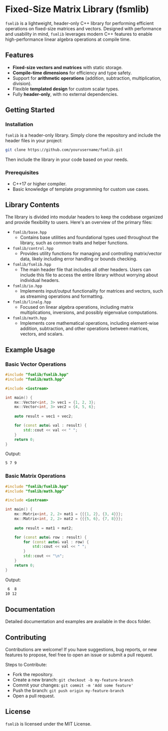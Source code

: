 # Fixed-Size Matrix Library (fsmlib)

`fsmlib` is a lightweight, header-only C++ library for performing efficient
operations on fixed-size matrices and vectors. Designed with performance and
usability in mind, `fsmlib` leverages modern C++ features to enable
high-performance linear algebra operations at compile time.

## Features

- **Fixed-size vectors and matrices** with static storage.
- **Compile-time dimensions** for efficiency and type safety.
- Support for **arithmetic operations** (addition, subtraction, multiplication, division).
- Flexible **templated design** for custom scalar types.
- Fully **header-only**, with no external dependencies.

## Getting Started

### Installation

`fsmlib` is a header-only library. Simply clone the repository and include the
header files in your project:

```bash
git clone https://github.com/yourusername/fsmlib.git
```

Then include the library in your code based on your needs.

### Prerequisites

- C++17 or higher compiler.
- Basic knowledge of template programming for custom use cases.

## Library Contents

The library is divided into modular headers to keep the codebase organized and
provide flexibility to users. Here's an overview of the primary files:

- `fsmlib/base.hpp`
  - Contains base utilities and foundational types used throughout the library,
    such as common traits and helper functions.
- `fsmlib/control.hpp`
  - Provides utility functions for managing and controlling matrix/vector data,
    likely including error handling or bounds checking.
- `fsmlib/fsmlib.hpp`
  - The main header file that includes all other headers. Users can include this
    file to access the entire library without worrying about individual headers.
- `fsmlib/io.hpp`
  - Implements input/output functionality for matrices and vectors, such as
    streaming operations and formatting.
- `fsmlib/linalg.hpp`
  - Focused on linear algebra operations, including matrix multiplications,
    inversions, and possibly eigenvalue computations.
- `fsmlib/math.hpp`
  - Implements core mathematical operations, including element-wise addition,
    subtraction, and other operations between matrices, vectors, and scalars.

## Example Usage

### Basic Vector Operations

```cpp
#include "fsmlib/fsmlib.hpp"
#include "fsmlib/math.hpp"

#include <iostream>

int main() {
    mx::Vector<int, 3> vec1 = {1, 2, 3};
    mx::Vector<int, 3> vec2 = {4, 5, 6};
    
    auto result = vec1 + vec2;

    for (const auto& val : result) {
        std::cout << val << " ";
    }
    return 0;
}
```

Output:

```bash
5 7 9
```

### Basic Matrix Operations

```cpp
#include "fsmlib/fsmlib.hpp"
#include "fsmlib/math.hpp"

#include <iostream>

int main() {
    mx::Matrix<int, 2, 2> mat1 = {{{1, 2}, {3, 4}}};
    mx::Matrix<int, 2, 2> mat2 = {{{5, 6}, {7, 8}}};
    
    auto result = mat1 + mat2;

    for (const auto& row : result) {
        for (const auto& val : row) {
            std::cout << val << " ";
        }
        std::cout << "\n";
    }
    return 0;
}
```

Output:

```bash
 6  8
10 12
```

## Documentation

Detailed documentation and examples are available in the docs folder.

## Contributing

Contributions are welcome! If you have suggestions, bug reports, or new features
to propose, feel free to open an issue or submit a pull request.

Steps to Contribute:

- Fork the repository.
- Create a new branch: `git checkout -b my-feature-branch`
- Commit your changes: `git commit -m 'Add some feature'`
- Push the branch: `git push origin my-feature-branch`
- Open a pull request.

## License

`fsmlib` is licensed under the MIT License.
